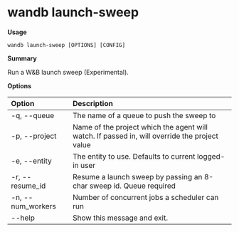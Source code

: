 # wandb launch-sweep

**Usage**

`wandb launch-sweep [OPTIONS] [CONFIG]`

**Summary**

Run a W&B launch sweep (Experimental).

**Options**

| **Option** | **Description** |
| :--- | :--- |
| -q, --queue | The name of a queue to push the sweep to |
| -p, --project | Name of the project which the agent will watch.   If passed in, will override the project value |
| -e, --entity | The entity to use. Defaults to current logged-in   user |
| -r, --resume_id | Resume a launch sweep by passing an 8-char sweep   id. Queue required |
| -n, --num_workers | Number of concurrent jobs a scheduler can run |
| --help | Show this message and exit. |

